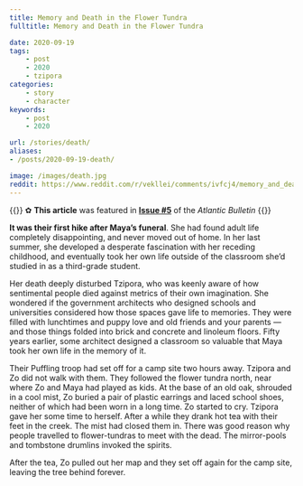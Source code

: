 ```yaml
---
title: Memory and Death in the Flower Tundra
fulltitle: Memory and Death in the Flower Tundra

date: 2020-09-19
tags:
    - post
    - 2020
    - tzipora
categories:
    - story
    - character
keywords:
    - post
    - 2020

url: /stories/death/
aliases:
- /posts/2020-09-19-death/

image: /images/death.jpg
reddit: https://www.reddit.com/r/vekllei/comments/ivfcj4/memory_and_death_in_the_flower_tundra/
---
```


{{<hint story>}}
✿ **This article** was featured in [**Issue #5**](/news/bulletin/2020/5) of the *Atlantic Bulletin*
{{</hint>}}

**It was their first hike after Maya’s funeral**. She had found adult life completely disappointing, and never moved out of home. In her last summer, she developed a desperate fascination with her receding childhood, and eventually took her own life outside of the classroom she’d studied in as a third-grade student.

Her death deeply disturbed Tzipora, who was keenly aware of how sentimental people died against metrics of their own imagination. She wondered if the government architects who designed schools and universities considered how those spaces gave life to memories. They were filled with lunchtimes and puppy love and old friends and your parents — and those things folded into brick and concrete and linoleum floors. Fifty years earlier, some architect designed a classroom so valuable that Maya took her own life in the memory of it.

Their Puffling troop had set off for a camp site two hours away. Tzipora and Zo did not walk with them. They followed the flower tundra north, near where Zo and Maya had played as kids. At the base of an old oak, shrouded in a cool mist, Zo buried a pair of plastic earrings and laced school shoes, neither of which had been worn in a long time. Zo started to cry. Tzipora gave her some time to herself. After a while they drank hot tea with their feet in the creek. The mist had closed them in. There was good reason why people travelled to flower-tundras to meet with the dead. The mirror-pools and tombstone drumlins invoked the spirits.

After the tea, Zo pulled out her map and they set off again for the camp site, leaving the tree behind forever.
